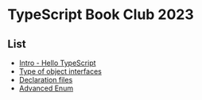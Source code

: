 # TypeScript Book Club 2023

## List

- [Intro - Hello TypeScript](intro-hello-typescript)
- [Type of object interfaces](basics-type-of-object-interfaces)
- [Declaration files](basics-declaration-files)
- [Advanced Enum](advanced-enum)